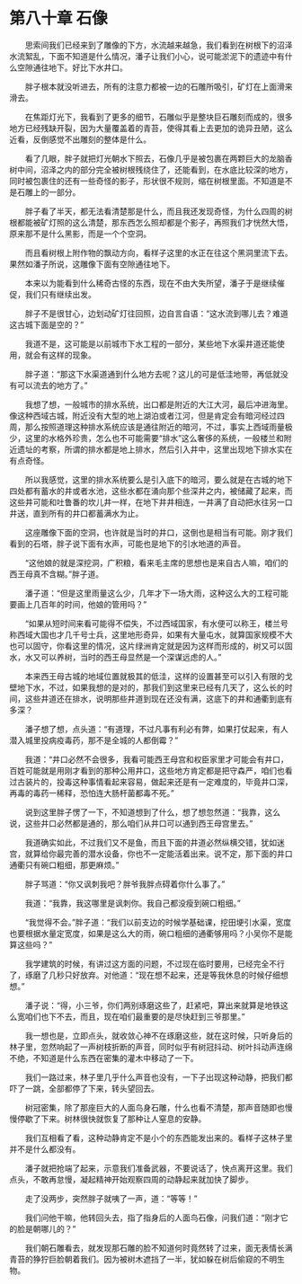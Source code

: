 # 第八十章 石像


　　思索间我们已经来到了雕像的下方，水流越来越急，我们看到在树根下的沼泽水流絮乱，下面不知道是什么情况，潘子让我们小心，说可能淤泥下的遗迹中有什么空隙通往地下。好比下水井口。

　　胖子根本就没听进去，所有的注意力都被一边的石雕所吸引，矿灯在上面滑来滑去。

　　在焦距灯光下，我看到了更多的细节，石雕似乎是整块巨石雕刻而成的，很多地方已经残缺开裂，因为大量覆盖着的青苔，使得其看上去更加的诡异丑陋，这么近看，反倒感觉不出雕刻的整体是什么。

　　看了几眼，胖子就把灯光朝水下照去，石像几乎是被包裹在两颗巨大的龙脑香树中间，沼泽之内的部分完全被树根残绕住了，还能看到，在水底比较深的地方，同时被包裹住的还有一些奇怪的影子，形状很不规则，缩在树根里面。不知道是不是石雕上的一部分。

　　胖子看了半天，都无法看清楚那是什么，而且我还发现奇怪，为什么四周的树根都能被矿灯照的这么清楚，那东西怎么照却都是个影子，再照我们才恍然大悟，原来那不是什么黑影，而是一个个空洞。

　　而且看树根上附作物的飘动方向，看样子这里的水正在往这个黑洞里流下去。果然如潘子所说，这雕像下面有空隙通往地下。

　　本来以为能看到什么稀奇古怪的东西，现在不由大失所望，潘子于是继续催促，我们只有继续出发。

　　胖子不是很甘心，边划动矿灯往回照，边自言自语：“这水流到哪儿去？难道这古城下面是空的？”

　　我道不是，这可能是以前城市下水工程的一部分，某些地下水渠井道还能使用，就会有这样的现象。

　　胖子道：“那这下水渠道通到什么地方去呢？这儿的可是低洼地带，再低就没有可以流去的地方了。”

　　我想了想，一般城市的排水系统，出口都是附近的大江大河，最后冲进海里。像这种西域古城，附近没有大型的地上湖泊或者江河，但是肯定会有暗河经过四周，那么按照道理这种排水系统应该是通往附近的暗河，不过，事实上西域雨量极少，这里的水格外珍贵，怎么也不可能需要“排水”这么奢侈的系统，一般楼兰和附近遗址的考察，所谓的排水都是地上排水，然后引入井中，这里出现地下排水实在有点奇怪。

　　所以我感觉，这里的排水系统要么是引入底下的暗河，要么就是在古城的地下四处都有蓄水的井或者水池，这些水都在涌向那个些深井之内，被储藏了起来，而这些井可能和吐鲁番的坎儿井一样，在地下井井相连，一井满了自动把水往另一口井送，直到所有的井口都蓄满水为止。

　　这座雕像下面的空洞，也许就是当时的井口，这倒也是相当有可能。刚才我们看到的石塔，胖子说下面有水声，可能也是地下的引水地道的声音。

　　“这他娘的就是深挖洞，广积粮，看来毛主席的思想也是来自古人嘛，咱们的西王母真不含糊。”胖子道。

　　潘子道：“但是这里雨量这么少，几年才下一场大雨，这种这么大的工程可能要画上几百年的时间，他娘的管用吗？”

　　“如果从短时间来看可能得不偿失，不过西域国家，有水便可以称王，楼兰号称西域大国也才几千号士兵，这里地形奇异，如果有大量屯水，就算国家规模不大也可以固守，你看这里的情况，这片绿洲肯定就是因为这样而形成的，树又可以固水，水又可以养树，当时的西王母显然是一个深谋远虑的人。”

　　本来西王母古城的地域位置就极其的低洼，这样的设置甚至可以引入有限的戈壁地下水，不过，如果我想的是对的，那我们到这里来已经有几天了，这么长的时间，这些井道还在排水，说明那些井道到现在还没有满，这底下的井和通衢到底有多深？

　　潘子想了想，点头道：“有道理，不过凡事有利必有弊，如果打仗起来，有人潜入城里投病疫毒药，那不是全城的人都倒霉？”

　　我道：“井口必然不会很多，我看可能西王母宫和权臣家里才可能会有井口，百姓可能就是用刚才看到的那种公用井口，这些地方肯定都是把守森严，咱们也看过古装片的，投毒这种事情看起来容易，做起来还是有一定难度的，毕竟井口深，再毒的毒药一稀释，恐怕连大肠杆菌都毒不死。”

　　说到这里胖子愣了一下，不知道想到了什么，想了想忽然道：“我靠，这么说，这些井口必然都是通的，那么咱们从井口可以通到西王母宫里去。”

　　我道确实如此，不过我们又不是鱼，而且下面的井道必然纵横交错，犹如迷宫，就算给你最完善的潜水设备，你也不一定能活着出来。说不定，那下面的井口通衢只有碗口粗细，那更麻烦。”

　　胖子骂道：“你又讽刺我吧？胖爷我胖点碍着你什么事了。”

　　我道：“我靠，我这哪里是讽刺你。我自己都没瘦到碗口粗细。”

　　“我觉得不会。”胖子道：“我们以前支边的时候学基础课，挖田埂引水渠，宽度也要根据水量定宽度，如果是这么大的雨，碗口粗细的通衢够用吗？小吴你不是能算这些吗？”

　　我学建筑的时候，有讲过这方面的问题，不过现在临时要用，已经完全不行了，琢磨了几秒只好放弃。对他道：“现在想不起来，还是等我休息的时候仔细想想。”

　　潘子说：“得，小三爷，你们两别琢磨这些了，赶紧吧，算出来就算是地铁这么宽咱们也下不去，而且，现在咱们最重要的是尽快赶到三爷那里。”

　　我一想也是，立即点头，就收敛心神不在琢磨这些，就在这时候，只听身后的林子里，忽然响起了一声树枝折断的声音，同时似乎有树冠抖动、树叶抖动声连绵不绝，不知道是什么东西在密集的灌木中移动了一下。

　　我们一路过来，林子里几乎什么声音也没有，一下子出现这种动静，把我们都吓了一跳，全部都停了下来，转头望回去。

　　树冠密集，除了那座巨大的人面鸟身石雕，什么也看不清楚，那声音随即也慢慢停歇了下来。树林很快就恢复了那种让人窒息的安静。

　　我们互相看了看，这种动静肯定不是小个的东西能发出来的。看样子这林子里并不是什么都没有。

　　潘子就把抢端了起来，示意我们准备武器，不要说话了，快点离开这里。我们点头，不敢再怠慢，凝起精神开始观察四周的动静起来就加快了脚步。

　　走了没两步，突然胖子就咦了一声，道：“等等！”

　　我们问他干嘛，他转回头去，指了指身后的人面鸟石像，问我们道：“刚才它的脸是朝哪儿的？”

　　我们朝石雕看去，就发现那石雕的脸不知道何时竟然转了过来，面无表情长满青苔的狰狞巨脸朝着我们。因为被树木遮挡了一半，犹如躲在树后偷窥的不明生物。

